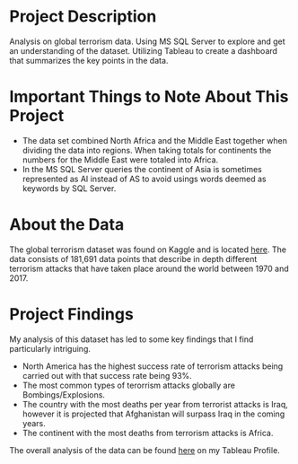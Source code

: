 
# Project Description
Analysis on global terrorism data. Using MS SQL Server to explore and get an understanding of the dataset. Utilizing Tableau to create a dashboard that summarizes the key points in the data.

# Important Things to Note About This Project
  - The data set combined North Africa and the Middle East together when dividing the data into regions. When taking totals for continents the numbers for the Middle East were totaled into Africa.
  - In the MS SQL Server queries the continent of Asia is sometimes represented as AI instead of AS to avoid usings words deemed as keywords by SQL Server.

# About the Data
The global terrorism dataset was found on Kaggle and is located [here](https://www.kaggle.com/datasets/START-UMD/gtd). The data consists of 181,691 data points that describe in depth different terrorism attacks that have taken place around the world between 1970 and 2017. 

# Project Findings

My analysis of this dataset has led to some key findings that I find particularly intriguing.
  - North America has the highest success rate of terrorism attacks being carried out with that success rate being 93%. 
  - The most common types of terorrism attacks globally are Bombings/Explosions.
  - The country with the most deaths per year from terrorist attacks is Iraq, however it is projected that Afghanistan will surpass Iraq in the coming years.
  - The continent with the most deaths from terrorism attacks is Africa.
  
The overall analysis of the data can be found [here](https://public.tableau.com/app/profile/jacob.davison/viz/GlobalTerrorismData_16619501106310/Dashboard1) on my Tableau Profile.
 


